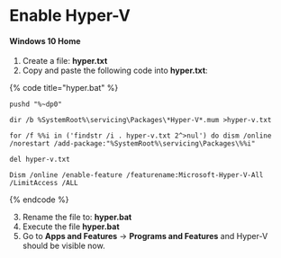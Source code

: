 # Enable Hyper-V

#### Windows 10 Home

1. Create a file: **hyper.txt**
2. Copy and paste the following code into **hyper.txt**:

{% code title="hyper.bat" %}
```batch
pushd "%~dp0"

dir /b %SystemRoot%\servicing\Packages\*Hyper-V*.mum >hyper-v.txt

for /f %%i in ('findstr /i . hyper-v.txt 2^>nul') do dism /online /norestart /add-package:"%SystemRoot%\servicing\Packages\%%i"

del hyper-v.txt

Dism /online /enable-feature /featurename:Microsoft-Hyper-V-All /LimitAccess /ALL
```
{% endcode %}

3. Rename the file to: **hyper.bat**
4. Execute the file **hyper.bat**
5. Go to **Apps and Features** -> **Programs and Features** and Hyper-V should be visible now.
